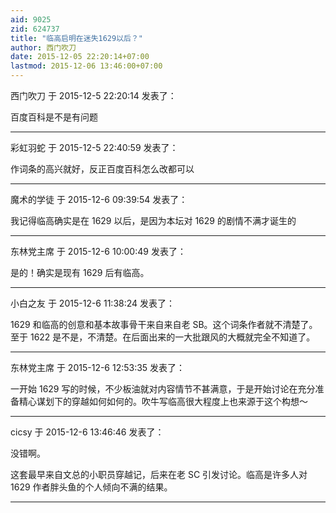 ```yaml
---
aid: 9025
zid: 624737
title: "临高启明在迷失1629以后？"
author: 西门吹刀
date: 2015-12-05 22:20:14+07:00
lastmod: 2015-12-06 13:46:00+07:00
---
```


西门吹刀 于 2015-12-5 22:20:14 发表了：

百度百科是不是有问题

---

彩虹羽蛇 于 2015-12-5 22:40:59 发表了：

作词条的高兴就好，反正百度百科怎么改都可以

---

魔术的学徒 于 2015-12-6 09:39:54 发表了：

我记得临高确实是在 1629 以后，是因为本坛对 1629 的剧情不满才诞生的

---

东林党主席 于 2015-12-6 10:00:49 发表了：

是的！确实是现有 1629 后有临高。

---

小白之友 于 2015-12-6 11:38:24 发表了：

1629 和临高的创意和基本故事骨干来自来自老 SB。这个词条作者就不清楚了。至于 1622 是不是，不清楚。在后面出来的一大批跟风的大概就完全不知道了。

---

东林党主席 于 2015-12-6 12:53:35 发表了：

一开始 1629 写的时候，不少板油就对内容情节不甚满意，于是开始讨论在充分准备精心谋划下的穿越如何如何的。吹牛写临高很大程度上也来源于这个构想～

---

cicsy 于 2015-12-6 13:46:46 发表了：

没错啊。

这套最早来自文总的小职员穿越记，后来在老 SC 引发讨论。临高是许多人对 1629 作者胖头鱼的个人倾向不满的结果。

---
